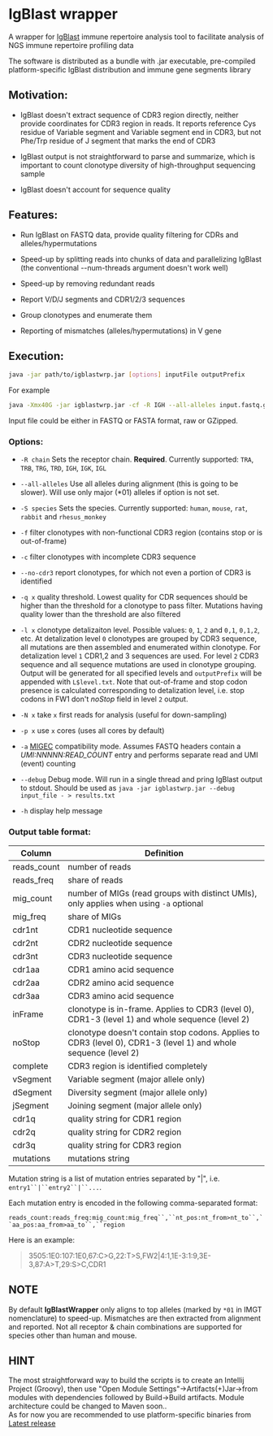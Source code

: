 #  IgBlast wrapper  

A wrapper for [IgBlast](http://www.ncbi.nlm.nih.gov/igblast/igblast.cgi) immune repertoire analysis tool to facilitate analysis of NGS immune repertoire profiling data

The software is distributed as a bundle with .jar executable, pre-compiled platform-specific IgBlast distribution and immune gene segments library


## Motivation:

- IgBlast doesn't extract sequence of CDR3 region directly, neither provide coordinates for CDR3 region in reads. It reports reference Cys residue of Variable segment and Variable segment end in CDR3, but not Phe/Trp residue of J segment that marks the end of CDR3

- IgBlast output is not straightforward to parse and summarize, which is important to count clonotype diversity of high-throughput sequencing sample

- IgBlast doesn't account for sequence quality


## Features:

- Run IgBlast on FASTQ data, provide quality filtering for CDRs and alleles/hypermutations

- Speed-up by splitting reads into chunks of data and parallelizing IgBlast (the conventional --num-threads argument doesn't work well)

- Speed-up by removing redundant reads

- Report V/D/J segments and CDR1/2/3 sequences

- Group clonotypes and enumerate them

- Reporting of mismatches (alleles/hypermutations) in V gene


## Execution:

```bash
java -jar path/to/igblastwrp.jar [options] inputFile outputPrefix
```

For example
```bash
java -Xmx40G -jar igblastwrp.jar -cf -R IGH --all-alleles input.fastq.gz output.txt
```

Input file could be either in FASTQ or FASTA format, raw or GZipped.

### Options:

* `-R chain` Sets the receptor chain. **Required**. Currently supported: `TRA`, `TRB`, `TRG`, `TRD`, `IGH`, `IGK`, `IGL`

* `--all-alleles` Use all alleles during alignment (this is going to be slower). Will use only major (*01) alleles if option is not set.

* `-S species` Sets the species. Currently supported: `human`, `mouse`, `rat`, `rabbit` and `rhesus_monkey`

* `-f` filter clonotypes with non-functional CDR3 region (contains stop or is out-of-frame)

* `-c` filter clonotypes with incomplete CDR3 sequence

* `--no-cdr3` report clonotypes, for which not even a portion of CDR3 is identified

* `-q x` quality threshold. Lowest quality for CDR sequences should be higher than the threshold for a clonotype to pass filter. Mutations having quality lower than the threshold are also filtered

* `-l x` clonotype detalizaiton level. Possible values: `0`, `1`, `2` and `0,1`, `0,1,2`, etc. At detalization level `0` clonotypes are grouped by CDR3 sequence, all mutations are then assembled and enumerated within clonotype. For detalization level `1` CDR1,2 and 3 sequences are used. For level `2` CDR3 sequence and all sequence mutations are used in clonotype grouping. Output will be generated for all specified levels and `outputPrefix` will be appended with `L$level.txt`. Note that out-of-frame and stop codon presence is calculated corresponding to detalization level, i.e. stop codons in FW1 don't *noStop* field in level `2` output.

* `-N x` take `x` first reads for analysis (useful for down-sampling)

* `-p x` use `x` cores (uses all cores by default)

* `-a` [MIGEC](https://github.com/mikessh/migec) compatibility mode. Assumes FASTQ headers contain a *UMI:NNNNN:READ_COUNT* entry and performs separate read and UMI (event) counting

* `--debug` Debug mode. Will run in a single thread and pring IgBlast output to stdout. Should be used as `java -jar igblastwrp.jar --debug input_file - > results.txt`

* `-h` display help message

### Output table format:

Column       | Definition
-------------|--------------------------------------------------------------------------------------------------------
reads_count  | number of reads
reads_freq   | share of reads
mig_count    | number of MIGs (read groups with distinct UMIs), only applies when using `-a` optional
mig_freq     | share of MIGs
cdr1nt       | CDR1 nucleotide sequence
cdr2nt       | CDR2 nucleotide sequence
cdr3nt       | CDR3 nucleotide sequence
cdr1aa       | CDR1 amino acid sequence
cdr2aa       | CDR2 amino acid sequence
cdr3aa       | CDR3 amino acid sequence
inFrame      | clonotype is in-frame. Applies to CDR3 (level 0), CDR1-3 (level 1) and whole sequence (level 2)
noStop       | clonotype doesn't contain stop codons. Applies to CDR3 (level 0), CDR1-3 (level 1) and whole sequence (level 2)
complete     | CDR3 region is identified completely
vSegment     | Variable segment (major allele only)
dSegment     | Diversity segment (major allele only)
jSegment     | Joining segment (major allele only)
cdr1q        | quality string for CDR1 region
cdr2q        | quality string for CDR2 region
cdr3q        | quality string for CDR3 region
mutations    | mutations string

Mutation string is a list of mutation entries separated by "|", i.e. `entry1``|``entry2``|``...`. 

Each mutation entry is encoded in the following comma-separated format:

`reads_count:reads_freq:mig_count:mig_freq``,``nt_pos:nt_from>nt_to``,``aa_pos:aa_from>aa_to``,``region`

Here is an example:

> 3505:1E0:107:1E0,67:C>G,22:T>S,FW2|4:1,1E-3:1:9,3E-3,87:A>T,29:S>C,CDR1

## NOTE

By default **IgBlastWrapper** only aligns to top alleles (marked by ```*01``` in IMGT nomenclature) to speed-up. Mismatches are then extracted from alignment and reported.
Not all receptor & chain combinations are supported for species other than human and mouse.
 
## HINT

The most straightforward way to build the scripts is to create an Intellij Project (Groovy), then use "Open Module Settings"->Artifacts(+)Jar->from modules with dependencies followed by Build->Build artifacts. Module architecture could be changed to Maven soon..  
As for now you are recommended to use platform-specific binaries from [Latest release](https://github.com/mikessh/igblastwrp/releases/latest)